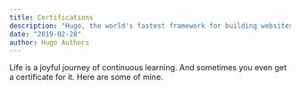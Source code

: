 ```yaml
---
title: Certifications
description: "Hugo, the world's fastest framework for building websites"
date: "2019-02-28"
author: Hugo Authors
---
```


Life is a joyful journey of continuous learning. And sometimes you
even get a certificate for it. Here are some of mine.
